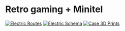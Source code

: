 # Retro gaming + Minitel

[![Electric Routes](https://raw.githubusercontent.com/rbello/.../master/Electronic/Routage.png)](https://raw.githubusercontent.com/rbello/NanoWindVane/master/doc/DSCF3660.JPG)
[![Electric Schema](https://raw.githubusercontent.com/rbello/.../master/Electronic/Schema_bb.png)](https://raw.githubusercontent.com/rbello/NanoWindVane/master/doc/DSCF3660.JPG)
[![Case 3D Prints](https://raw.githubusercontent.com/rbello/.../master/Casing/3D_prints.png)](https://raw.githubusercontent.com/rbello/NanoWindVane/master/doc/DSCF3660.JPG)
